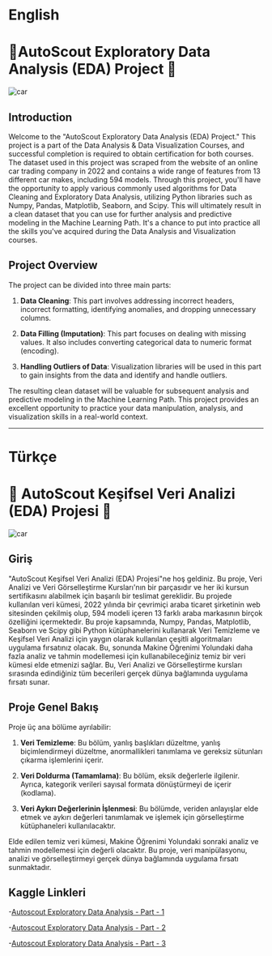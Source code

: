 # English
# 🚗AutoScout Exploratory Data Analysis (EDA) Project 🚚
![car](https://github.com/huseyincenik/data_science/assets/127469334/3b206332-6f33-4a7d-9cba-6bde811b40d2)

## Introduction

Welcome to the "AutoScout Exploratory Data Analysis (EDA) Project." This project is a part of the Data Analysis & Data Visualization Courses, and successful completion is required to obtain certification for both courses. The dataset used in this project was scraped from the website of an online car trading company in 2022 and contains a wide range of features from 13 different car makes, including 594 models. Through this project, you'll have the opportunity to apply various commonly used algorithms for Data Cleaning and Exploratory Data Analysis, utilizing Python libraries such as Numpy, Pandas, Matplotlib, Seaborn, and Scipy. This will ultimately result in a clean dataset that you can use for further analysis and predictive modeling in the Machine Learning Path. It's a chance to put into practice all the skills you've acquired during the Data Analysis and Visualization courses.

## Project Overview

The project can be divided into three main parts:

1. **Data Cleaning**: This part involves addressing incorrect headers, incorrect formatting, identifying anomalies, and dropping unnecessary columns.

2. **Data Filling (Imputation)**: This part focuses on dealing with missing values. It also includes converting categorical data to numeric format (encoding).

3. **Handling Outliers of Data**: Visualization libraries will be used in this part to gain insights from the data and identify and handle outliers.

The resulting clean dataset will be valuable for subsequent analysis and predictive modeling in the Machine Learning Path. This project provides an excellent opportunity to practice your data manipulation, analysis, and visualization skills in a real-world context.

----
# Türkçe
# 🚗 AutoScout Keşifsel Veri Analizi (EDA) Projesi 🚚
![car](https://github.com/huseyincenik/data_science/assets/127469334/3b206332-6f33-4a7d-9cba-6bde811b40d2)
## Giriş

"AutoScout Keşifsel Veri Analizi (EDA) Projesi"ne hoş geldiniz. Bu proje, Veri Analizi ve Veri Görselleştirme Kursları'nın bir parçasıdır ve her iki kursun sertifikasını alabilmek için başarılı bir teslimat gereklidir. Bu projede kullanılan veri kümesi, 2022 yılında bir çevrimiçi araba ticaret şirketinin web sitesinden çekilmiş olup, 594 modeli içeren 13 farklı araba markasının birçok özelliğini içermektedir. Bu proje kapsamında, Numpy, Pandas, Matplotlib, Seaborn ve Scipy gibi Python kütüphanelerini kullanarak Veri Temizleme ve Keşifsel Veri Analizi için yaygın olarak kullanılan çeşitli algoritmaları uygulama fırsatınız olacak. Bu, sonunda Makine Öğrenimi Yolundaki daha fazla analiz ve tahmin modellemesi için kullanabileceğiniz temiz bir veri kümesi elde etmenizi sağlar. Bu, Veri Analizi ve Görselleştirme kursları sırasında edindiğiniz tüm becerileri gerçek dünya bağlamında uygulama fırsatı sunar.

## Proje Genel Bakış

Proje üç ana bölüme ayrılabilir:

1. **Veri Temizleme**: Bu bölüm, yanlış başlıkları düzeltme, yanlış biçimlendirmeyi düzeltme, anormallikleri tanımlama ve gereksiz sütunları çıkarma işlemlerini içerir.

2. **Veri Doldurma (Tamamlama)**: Bu bölüm, eksik değerlerle ilgilenir. Ayrıca, kategorik verileri sayısal formata dönüştürmeyi de içerir (kodlama).

3. **Veri Aykırı Değerlerinin İşlenmesi**: Bu bölümde, veriden anlayışlar elde etmek ve aykırı değerleri tanımlamak ve işlemek için görselleştirme kütüphaneleri kullanılacaktır.

Elde edilen temiz veri kümesi, Makine Öğrenimi Yolundaki sonraki analiz ve tahmin modellemesi için değerli olacaktır. Bu proje, veri manipülasyonu, analizi ve görselleştirmeyi gerçek dünya bağlamında uygulama fırsatı sunmaktadır.

## Kaggle Linkleri
-[Autoscout Exploratory Data Analysis - Part - 1](https://www.kaggle.com/code/huseyincenik/autoscout-exploratory-data-analysis-part-1)

-[Autoscout Exploratory Data Analysis - Part - 2](https://www.kaggle.com/code/huseyincenik/autoscout-exploratory-data-analysis-part-2)

-[Autoscout Exploratory Data Analysis - Part - 3](https://www.kaggle.com/code/huseyincenik/autoscout-exploratory-data-analysis-part-3)
